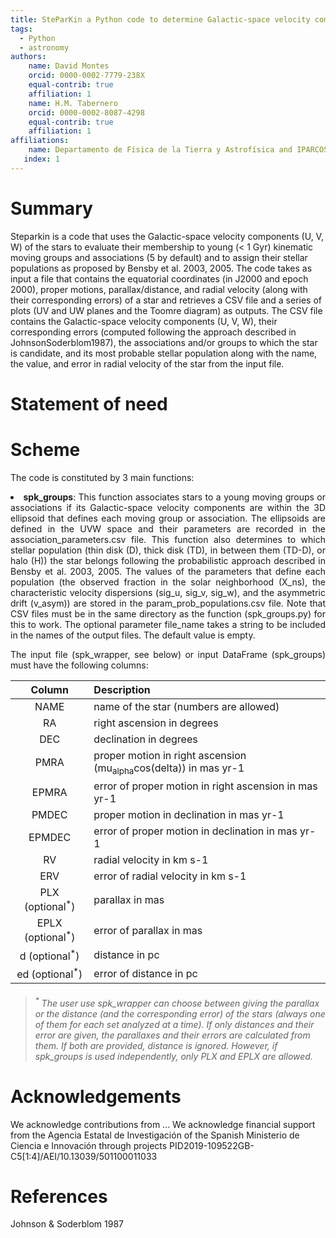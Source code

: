 ```yaml
---
title: SteParKin a Python code to determine Galactic-space velocity components evaluate membership to stellar kinematic groups and assign stellar populations
tags:
  - Python
  - astronomy
authors:
    name: David Montes
    orcid: 0000-0002-7779-238X
    equal-contrib: true
    affiliation: 1
    name: H.M. Tabernero
    orcid: 0000-0002-8087-4298
    equal-contrib: true
    affiliation: 1
affiliations:
    name: Departamento de Física de la Tierra y Astrofísica and IPARCOS-UCM (Instituto de Física de Partículas y del Cosmos de la UCM), Facultad de Ciencias Físicas, Universidad Complutense de Madrid, E-28040, Madrid, Spain
   index: 1
---
```



# Summary

Steparkin is a code that uses the Galactic-space velocity components (U, V, W) of the stars to evaluate their membership to young (< 1 Gyr) kinematic moving groups and associations (5 by default) and to assign their stellar populations as proposed by Bensby et al. 2003, 2005. The code takes as input a file that contains the equatorial coordinates (in J2000 and epoch 2000), proper motions, parallax/distance, and radial velocity (along with their corresponding errors) of a star and retrieves a CSV file and a series of plots (UV and UW planes and the Toomre diagram) as outputs. The CSV file contains the Galactic-space velocity components (U, V, W), their corresponding errors (computed following the approach described in JohnsonSoderblom1987), the associations and/or groups to which the star is candidate, and its most probable stellar population along with the name, the value, and error in radial velocity of the star from the input file.

# Statement of need



# Scheme

The code is constituted by 3 main functions:

<div><li style="text-align: justify"><b>spk_groups</b>: This function associates stars to a young moving groups or associations if its Galactic-space velocity components are within the 3D ellipsoid that defines each moving group or association. The ellipsoids are defined in the UVW space and their parameters are recorded in the association_parameters.csv file. This function also determines to which stellar population (thin disk (D), thick disk (TD), in between them (TD-D), or halo (H)) the star belongs following the probabilistic approach described in Bensby et al. 2003, 2005. The values of the parameters that define each population (the observed fraction in the solar neighborhood (X_ns), the characteristic velocity dispersions (sig_u, sig_v, sig_w), and the asymmetric drift (v_asym)) are stored in the param_prob_populations.csv file. Note that CSV files must be in the same directory as the function (spk_groups.py) for this to work. The optional parameter file_name takes a string to be included in the names of the output files. The default value is empty.

The input file (spk_wrapper, see below) or input DataFrame (spk_groups) must have the following columns: </li></div>

| Column | Description |
| :------:|:-----------|
| NAME |  name of the star (numbers are allowed) | 
| RA |  right ascension in degrees | 
| DEC|  declination in degrees | 
| PMRA|  proper motion in right ascension (mu<sub>alpha</sub>cos(delta)) in mas yr-1 | 
| EPMRA |  error of proper motion in right ascension in mas yr-1 | 
| PMDEC|  proper motion in declination in mas yr-1 | 
| EPMDEC|  error of proper motion in declination in mas yr-1 | 
| RV |  radial velocity in km s-1 | 
| ERV |  error of radial velocity in km s-1 | 
| PLX (optional<sup>*</sup>) |  parallax in mas | 
| EPLX (optional<sup>*</sup>) |  error of parallax in mas | 
| d (optional<sup>*</sup>)  |  distance in pc | 
| ed (optional<sup>*</sup>)  |  error of distance in pc | 

<blockquote>
  
<h6> <sup>*</sup> The user use spk_wrapper can choose between giving the parallax or the distance (and the corresponding error) of the stars (always one of them for each set analyzed at a time). If only distances and their error are given, the parallaxes and their errors are calculated from them. If both are provided, distance is ignored. However, if spk_groups is used independently, only PLX and EPLX are allowed. </h6>

</blockquote>


# Acknowledgements

We acknowledge contributions from ...
We acknowledge financial support from the Agencia Estatal de Investigación of the Spanish Ministerio de Ciencia e Innovación through projects PID2019-109522GB-C5[1:4]/AEI/10.13039/501100011033



# References

Johnson & Soderblom 1987
